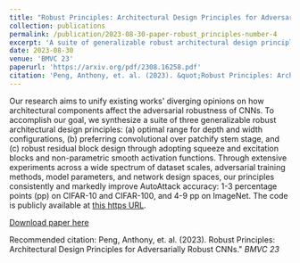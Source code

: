 ```yaml
---
title: "Robust Principles: Architectural Design Principles for Adversarially Robust CNNs"
collection: publications
permalink: /publication/2023-08-30-paper-robust_principles-number-4
excerpt: 'A suite of generalizable robust architectural design principles.'
date: 2023-08-30
venue: 'BMVC 23'
paperurl: 'https://arxiv.org/pdf/2308.16258.pdf'
citation: 'Peng, Anthony, et. al. (2023). &quot;Robust Principles: Architectural Design Principles for Adversarially Robust CNNs.&quot; <i>BMVC 23</i>.'
---
```

Our research aims to unify existing works' diverging opinions on how architectural components affect the adversarial robustness of CNNs. To accomplish our goal, we synthesize a suite of three generalizable robust architectural design principles: (a) optimal range for depth and width configurations, (b) preferring convolutional over patchify stem stage, and (c) robust residual block design through adopting squeeze and excitation blocks and non-parametric smooth activation functions. Through extensive experiments across a wide spectrum of dataset scales, adversarial training methods, model parameters, and network design spaces, our principles consistently and markedly improve AutoAttack accuracy: 1-3 percentage points (pp) on CIFAR-10 and CIFAR-100, and 4-9 pp on ImageNet. The code is publicly available at [this https URL](https://github.com/poloclub/robust-principles).

[Download paper here](https://arxiv.org/pdf/2308.16258.pdf)

Recommended citation: Peng, Anthony, et. al. (2023). Robust Principles: Architectural Design Principles for Adversarially Robust CNNs." <i>BMVC 23</i>
